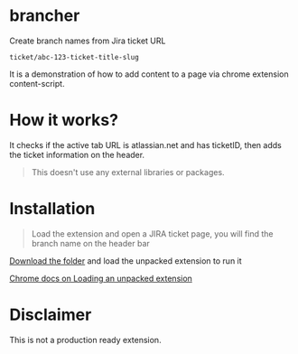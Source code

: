 # brancher
Create branch names from Jira ticket URL
``` 
ticket/abc-123-ticket-title-slug
```
It is a demonstration of how to add content to a page via chrome extension content-script. 

# How it works?
It checks if the active tab URL is atlassian.net and has ticketID, then adds the ticket information on the header.

> This doesn't use any external libraries or packages.

# Installation


> Load the extension and open a JIRA ticket page, you will find the branch name on the header bar

[Download the folder](https://github.com/laxmariappan/brancher/archive/refs/heads/main.zip) and load the unpacked extension to run it

[Chrome docs on Loading an unpacked extension](https://developer.chrome.com/docs/extensions/mv3/getstarted/development-basics/#load-unpacked)

# Disclaimer
This is not a production ready extension.